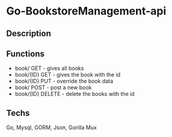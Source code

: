 # Go-BookstoreManagement-api

## Description

## Functions
- book/ GET - gives all books
- book/{ID} GET - gives the book with the id
- book/{ID} PUT - override the book data
- book/ POST - post a new book
- book/{ID} DELETE - delete the books with the id
## Techs
Go, Mysql, GORM, Json, Gorilla Mux
